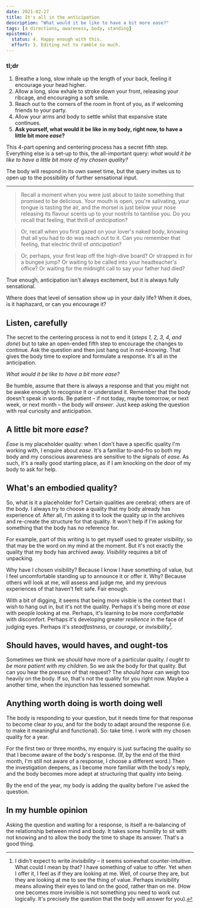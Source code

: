 ```yaml
---
date: 2021-02-27
title: It's all in the anticipation
description: "What would it be like to have a bit more ease?"
tags: [4 directions, awareness, body, standing]
epistemic:
  status: 4. Happy enough with this.
  effort: 3. Editing not to ramble so much.
---
```


### tl;dr

1. Breathe a long, slow inhale up the length of your back, feeling it encourage your head higher.
2. Allow a long, slow exhale to stroke down your front, releasing your ribcage, and encouraging a soft smile.
3. Reach out to the corners of the room in front of you, as if welcoming friends to your party.
4. Allow your arms and body to settle whilst that expansive state continues.
5. **Ask yourself, what would it be like in my body, right now, to have a little bit more _ease_?**

This 4-part opening and centering process has a secret fifth step. Everything else is a set-up to this, the all-important query: _what would it be like to have a little bit more of my chosen quality?_

The body will respond in its own sweet time, but the query invites us to open up to the possibility of further sensational input.

---

> Recall a moment when you were just about to taste something that promised to be delicious. Your mouth is open, you're salivating, your tongue is tasting the air, and the morsel is just below your nose releasing its flavour scents up to your nostrils to tantilise you. Do you recall that feeling, that thrill of _anticipation_?

> Or, recall when you first gazed on your lover's naked body, knowing that all you had to do was reach out to it. Can you remember that feeling, that electric thrill of _anticipation_?

> Or, perhaps, your first leap off the high-dive board? Or strapped in for a bungee jump? Or waiting to be called into your headteacher's office? Or waiting for the midnight call to say your father had died?

True enough, anticipation isn't always excitement, but it is always fully sensational.

Where does that level of sensation show up in your daily life? When it does, is it haphazard, or can you encourage it?

## Listen, carefully

The secret to the centering process is not to end it (_steps 1, 2, 3, 4, and done_) but to take an open-ended fifth step to encourage the changes to continue. Ask the question and then just hang out in _not-knowing_. That gives the body time to explore and formulate a response. It's all in the anticipation.

_What would it be like to have a bit more ease?_

Be humble, assume that there is always a response and that you might not be awake enough to recognise it or understand it. Remember that the body doesn't speak in words. Be patient – if not today, maybe tomorrow, or next week, or next month – the body _will answer_. Just keep asking the question with real curiosity and anticipation.

## A little bit more _ease_?

_Ease_ is my placeholder quality: when I don't have a specific quality I'm working with, I enquire about _ease_. It's a familiar to-and-fro so both my body and my conscious awareness are sensitive to the signals of _ease_. As such, it's a really good starting place, as if I am knocking on the door of my body to ask for help.

## What's an embodied quality?

So, what is it a placeholder for? Certain qualities are cerebral; others are of the body. I always try to choose a quality that my body already has experience of. After all, I'm asking it to look the quality up in the archives and re-create the structure for that quality. It won't help if I'm asking for something that the body has no reference for.

For example, part of this writing is to get myself used to greater _visibility_, so that may be the word on my mind at the moment. But it's not exactly the quality that my body has archived away. _Visibility_ requires a bit of unpacking.

Why have I chosen visibility? Because I know I have something of value, but I feel uncomfortable standing up to announce it or offer it. Why? Because others will look at me, will assess and judge me, and my previous experiences of that haven't felt safe. Fair enough.

With a bit of digging, it seems that being more visible is the context that I wish to hang out in, but it's not the quality. Perhaps it's being more _at ease_ with people looking at me. Perhaps, it's learning to be more _comfortable_ with discomfort. Perhaps it's developing greater _resilience_ in the face of judging eyes. Perhaps it's _steadfastness_, or _courage_, or _invisibility_[^fn-invisibility].

[^fn-invisibility]: I didn't expect to write _invisibility_ – it seems somewhat counter-intuitive. What could I mean by that? I have something of value to offer. Yet when I offer it, I feel as if they are looking at me. Well, of course they are, but they are looking at me to see the thing of value. Perhaps invisibility means allowing their eyes to land on the good, rather than on me. (How one becomes more invisible is not something you need to work out logically. It's precisely the question that the body will answer for you).

## Should haves, would haves, and ought-tos

Sometimes we think we _should have_ more of a particular quality. _I ought to be more patient with my children_. So we ask the body for that quality. But can you hear the pressure of that request? The _should have_ can weigh too heavily on the body. If so, that's not the quality for you right now. Maybe a another time, when the injunction has lessened somewhat.

## Anything worth doing is worth doing well

The body is responding to your question, but it needs time for that response to become clear _to you_, and for the body to adapt around the response (i.e. to make it meaningful and functional). So: take time. I work with my chosen quality for a year.

For the first two or three months, my enquiry is just surfacing the quality so that I become aware of the body's response. (If, by the end of the third month, I'm still not aware of a response, I choose a different word.) Then the investigation deepens, as I become more familiar with the body's reply, and the body becomes more adept at structuring that quality into being.

By the end of the year, my body is adding the quality before I've asked the question.

## In my humble opinion

Asking the question and waiting for a response, is itself a re-balancing of the relationship between mind and body. It takes some humility to sit with not knowing and to allow the body the time to shape its answer. That's a good thing.
